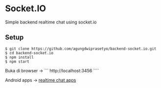 # Socket.IO

Simple backend realtime chat using socket.io

## Setup

```
$ git clone https://github.com/agungdwiprasetyo/backend-socket.io.git
$ cd backend-socket.io
$ npm install
$ npm start
```

Buka di browser -> ``` http://localhost:3456 ````

Android apps -> [realtime chat apps](https://github.com/agungdwiprasetyo/realtime-chat)